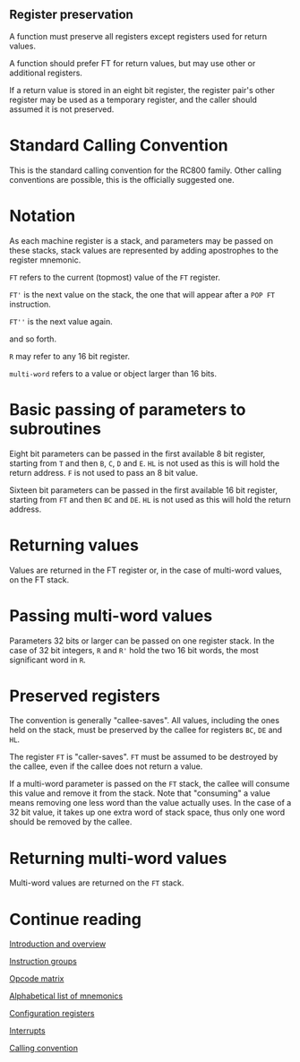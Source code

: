 ## Register preservation
A function must preserve all registers except registers used for return values.

A function should prefer FT for return values, but may use other or additional registers.

If a return value is stored in an eight bit register, the register pair's other register may be used as a temporary register, and the caller should assumed it is not preserved.

# Standard Calling Convention

This is the standard calling convention for the RC800 family. Other calling conventions are possible, this is the officially suggested one.

# Notation

As each machine register is a stack, and parameters may be passed on these stacks, stack values are represented by adding apostrophes to the register mnemonic.

`FT` refers to the current (topmost) value of the `FT` register.

`FT'` is the next value on the stack, the one that will appear after a `POP FT` instruction.

`FT''` is the next value again.

and so forth.

`R` may refer to any 16 bit register.

`multi-word` refers to a value or object larger than 16 bits.

# Basic passing of parameters to subroutines

Eight bit parameters can be passed in the first available 8 bit register, starting from `T` and then `B`, `C`, `D` and `E`. `HL` is not used as this is will hold the return address. `F` is not used to pass an 8 bit value.

Sixteen bit parameters can be passed in the first available 16 bit register, starting from `FT` and then `BC` and `DE`. `HL` is not used as this will hold the return address.

# Returning values

Values are returned in the FT register or, in the case of multi-word values, on the FT stack.

# Passing multi-word values

Parameters 32 bits or larger can be passed on one register stack. In the case of 32 bit integers, `R` and `R'` hold the two 16 bit words, the most significant word in `R`.

# Preserved registers

The convention is generally "callee-saves". All values, including the ones held on the stack, must be preserved by the callee for registers `BC`, `DE` and `HL`.

The register `FT` is "caller-saves". `FT` must be assumed to be destroyed by the callee, even if the callee does not return a value.

If a multi-word parameter is passed on the `FT` stack, the callee will consume this value and remove it from the stack. Note that "consuming" a value means removing one less word than the value actually uses. In the case of a 32 bit value, it takes up one extra word of stack space, thus only one word should be removed by the callee.

# Returning multi-word values

Multi-word values are returned on the `FT` stack.

# Continue reading
[Introduction and overview](Introduction.md)

[Instruction groups](InstructionGroups.md)

[Opcode matrix](OpcodeMatrix.md)

[Alphabetical list of mnemonics](AlphabeticalMnemonics.md)

[Configuration registers](ConfigurationRegisters.md)

[Interrupts](Interrupts.md)

[Calling convention](StandardCallingConvention.md)
